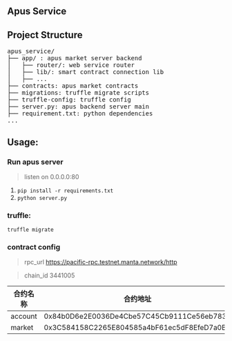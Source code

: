 ##  Apus Service 

## Project Structure
<pre>
apus_service/
├── app/ : apus market server backend
│   ├── router/: web service router 
│   ├── lib/: smart contract connection lib
│   ├── ...
├── contracts: apus market contracts
├── migrations: truffle migrate scripts
├── truffle-config: truffle config
├── server.py: apus backend server main
├── requirement.txt: python dependencies
...
</pre>

##  Usage:

### Run apus server
> listen on 0.0.0.0:80
1. `pip install -r requirements.txt`
2. `python server.py`

### truffle:

`truffle migrate`


### contract config

> rpc_url https://pacific-rpc.testnet.manta.network/http

> chain_id 3441005

|合约名称|合约地址||
|-|-|-|
|account |0x84b0D6e2E0036De4Cbe57C45Cb9111Ce56eb7830||
|market |0x3C584158C2265E804585a4bF61ec5dF8EfeD7a0B||
